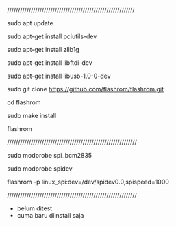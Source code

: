 ///////////////////////////////////////////////////////////

sudo apt update

sudo apt-get install pciutils-dev

sudo apt-get install zlib1g

sudo apt-get install libftdi-dev

sudo apt-get install libusb-1.0-0-dev

sudo git clone https://github.com/flashrom/flashrom.git

cd flashrom

sudo make install

flashrom


////////////////////////////////////////////////////////////

sudo modprobe spi_bcm2835

sudo modprobe spidev

flashrom -p linux_spi:dev=/dev/spidev0.0,spispeed=1000

////////////////////////////////////////////////////////////

* belum ditest
* cuma baru diinstall saja

